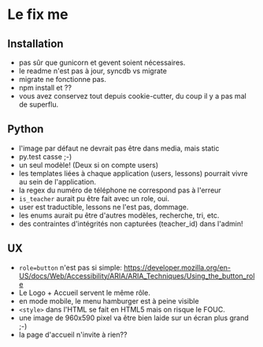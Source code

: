 # Le fix me

## Installation

- pas sûr que gunicorn et gevent soient nécessaires.
- le readme n'est pas à jour, syncdb vs migrate
- migrate ne fonctionne pas.
- npm install et ??
- vous avez conservez tout depuis cookie-cutter, du coup il y a pas mal de superflu.

## Python

- l'image par défaut ne devrait pas être dans media, mais static
- py.test casse ;-)
- un seul modèle! (Deux si on compte users)
- les templates liées à chaque application (users, lessons) pourrait vivre au sein de l'application.
- la regex du numéro de téléphone ne correspond pas à l'erreur
- `is_teacher` aurait pu être fait avec un role, oui.
- user est traductible, lessons ne l'est pas, dommage.
- les enums aurait pu être d'autres modèles, recherche, tri, etc.
- des contraintes d'intégrités non capturées (teacher_id) dans l'admin!

## UX

- `role=button` n'est pas si simple: <https://developer.mozilla.org/en-US/docs/Web/Accessibility/ARIA/ARIA_Techniques/Using_the_button_role>
- Le Logo + Accueil servent le même rôle.
- en mode mobile, le menu hamburger est à peine visible
- `<style>` dans l'HTML se fait en HTML5 mais on risque le FOUC.
- une image de 960x590 pixel va être bien laide sur un écran plus grand ;-)
- la page d'accueil n'invite à rien??
